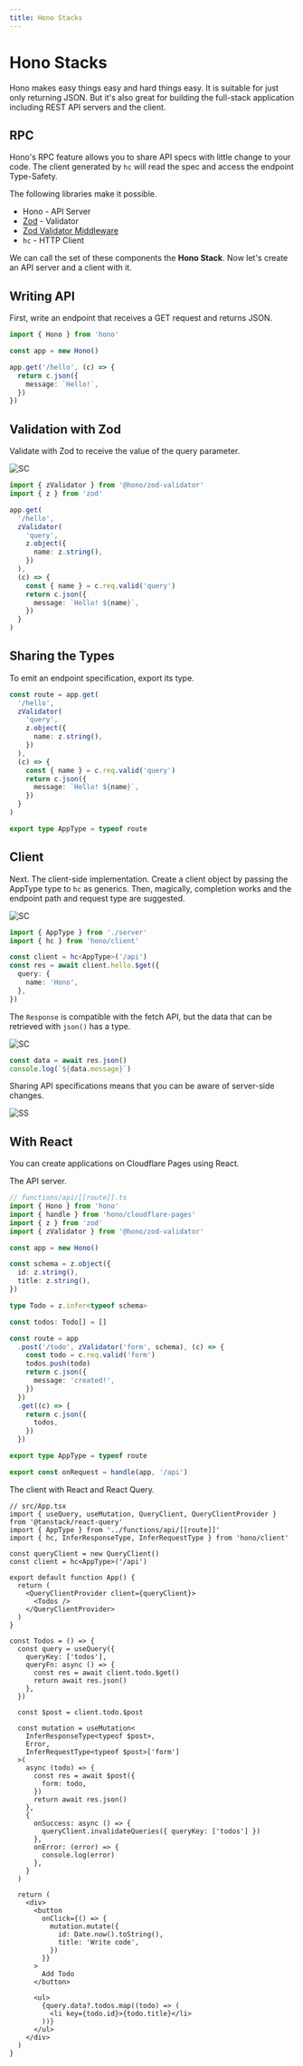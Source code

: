 ```yaml
---
title: Hono Stacks
---
```


# Hono Stacks

Hono makes easy things easy and hard things easy.
It is suitable for just only returning JSON.
But it's also great for building the full-stack application including REST API servers and the client.

## RPC

Hono's RPC feature allows you to share API specs with little change to your code.
The client generated by `hc` will read the spec and access the endpoint Type-Safety.

The following libraries make it possible.

- Hono - API Server
- [Zod](https://zod.dev) - Validator
- [Zod Validator Middleware](https://github.com/honojs/middleware/tree/main/packages/zod-validator)
- `hc` - HTTP Client

We can call the set of these components the **Hono Stack**.
Now let's create an API server and a client with it.

## Writing API

First, write an endpoint that receives a GET request and returns JSON.

```ts
import { Hono } from 'hono'

const app = new Hono()

app.get('/hello', (c) => {
  return c.json({
    message: `Hello!`,
  })
})
```

## Validation with Zod

Validate with Zod to receive the value of the query parameter.

![SC](/images/sc01.gif)

```ts
import { zValidator } from '@hono/zod-validator'
import { z } from 'zod'

app.get(
  '/hello',
  zValidator(
    'query',
    z.object({
      name: z.string(),
    })
  ),
  (c) => {
    const { name } = c.req.valid('query')
    return c.json({
      message: `Hello! ${name}`,
    })
  }
)
```

## Sharing the Types

To emit an endpoint specification, export its type.

```ts {1,17}
const route = app.get(
  '/hello',
  zValidator(
    'query',
    z.object({
      name: z.string(),
    })
  ),
  (c) => {
    const { name } = c.req.valid('query')
    return c.json({
      message: `Hello! ${name}`,
    })
  }
)

export type AppType = typeof route
```

## Client

Next. The client-side implementation.
Create a client object by passing the AppType type to `hc` as generics.
Then, magically, completion works and the endpoint path and request type are suggested.

![SC](/images/sc03.gif)

```ts
import { AppType } from './server'
import { hc } from 'hono/client'

const client = hc<AppType>('/api')
const res = await client.hello.$get({
  query: {
    name: 'Hono',
  },
})
```

The `Response` is compatible with the fetch API, but the data that can be retrieved with `json()` has a type.

![SC](/images/sc04.gif)

```ts
const data = await res.json()
console.log(`${data.message}`)
```

Sharing API specifications means that you can be aware of server-side changes.

![SS](/images/ss03.png)

## With React

You can create applications on Cloudflare Pages using React.

The API server.

```ts
// functions/api/[[route]].ts
import { Hono } from 'hono'
import { handle } from 'hono/cloudflare-pages'
import { z } from 'zod'
import { zValidator } from '@hono/zod-validator'

const app = new Hono()

const schema = z.object({
  id: z.string(),
  title: z.string(),
})

type Todo = z.infer<typeof schema>

const todos: Todo[] = []

const route = app
  .post('/todo', zValidator('form', schema), (c) => {
    const todo = c.req.valid('form')
    todos.push(todo)
    return c.json({
      message: 'created!',
    })
  })
  .get((c) => {
    return c.json({
      todos,
    })
  })

export type AppType = typeof route

export const onRequest = handle(app, '/api')
```

The client with React and React Query.

```tsx
// src/App.tsx
import { useQuery, useMutation, QueryClient, QueryClientProvider } from '@tanstack/react-query'
import { AppType } from '../functions/api/[[route]]'
import { hc, InferResponseType, InferRequestType } from 'hono/client'

const queryClient = new QueryClient()
const client = hc<AppType>('/api')

export default function App() {
  return (
    <QueryClientProvider client={queryClient}>
      <Todos />
    </QueryClientProvider>
  )
}

const Todos = () => {
  const query = useQuery({
    queryKey: ['todos'],
    queryFn: async () => {
      const res = await client.todo.$get()
      return await res.json()
    },
  })

  const $post = client.todo.$post

  const mutation = useMutation<
    InferResponseType<typeof $post>,
    Error,
    InferRequestType<typeof $post>['form']
  >(
    async (todo) => {
      const res = await $post({
        form: todo,
      })
      return await res.json()
    },
    {
      onSuccess: async () => {
        queryClient.invalidateQueries({ queryKey: ['todos'] })
      },
      onError: (error) => {
        console.log(error)
      },
    }
  )

  return (
    <div>
      <button
        onClick={() => {
          mutation.mutate({
            id: Date.now().toString(),
            title: 'Write code',
          })
        }}
      >
        Add Todo
      </button>

      <ul>
        {query.data?.todos.map((todo) => (
          <li key={todo.id}>{todo.title}</li>
        ))}
      </ul>
    </div>
  )
}
```
